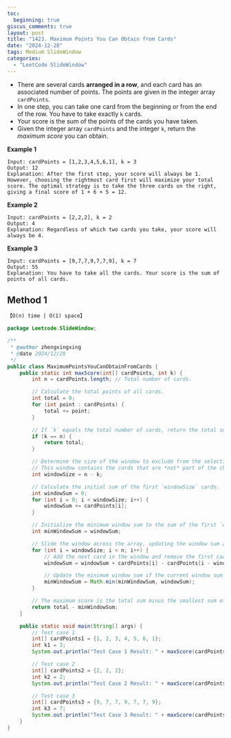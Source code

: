 ```yaml
---
toc:
  beginning: true
giscus_comments: true
layout: post
title: "1423. Maximum Points You Can Obtain from Cards"
date: "2024-12-28"
tags: Medium SlideWindow
categories:
  - "LeetCode SlideWindow"
---
```


- There are several cards **arranged in a row**, and each card has an associated number of points. The points are given in the integer array `cardPoints`.
- In one step, you can take one card from the beginning or from the end of the row. You have to take exactly `k` cards.
- Your score is the sum of the points of the cards you have taken.
- Given the integer array `cardPoints` and the integer `k`, return the *maximum score* you can obtain.

**Example 1**

```
Input: cardPoints = [1,2,3,4,5,6,1], k = 3
Output: 12
Explanation: After the first step, your score will always be 1. However, choosing the rightmost card first will maximize your total score. The optimal strategy is to take the three cards on the right, giving a final score of 1 + 6 + 5 = 12.
```

**Example 2**

```
Input: cardPoints = [2,2,2], k = 2
Output: 4
Explanation: Regardless of which two cards you take, your score will always be 4.
```

**Example 3**

```
Input: cardPoints = [9,7,7,9,7,7,9], k = 7
Output: 55
Explanation: You have to take all the cards. Your score is the sum of points of all cards.
```

## Method 1

```tex
【O(n) time | O(1) space】
```

```java
package Leetcode.SlideWindow;

/**
 * @author zhengxingxing
 * @date 2024/12/28
 */
public class MaximumPointsYouCanObtainFromCards {
    public static int maxScore(int[] cardPoints, int k) {
        int n = cardPoints.length; // Total number of cards.

        // Calculate the total points of all cards.
        int total = 0;
        for (int point : cardPoints) {
            total += point;
        }

        // If `k` equals the total number of cards, return the total sum of the array.
        if (k == n) {
            return total;
        }

        // Determine the size of the window to exclude from the selection.
        // This window contains the cards that are *not* part of the chosen `k` cards.
        int windowSize = n - k;

        // Calculate the initial sum of the first `windowSize` cards.
        int windowSum = 0;
        for (int i = 0; i < windowSize; i++) {
            windowSum += cardPoints[i];
        }

        // Initialize the minimum window sum to the sum of the first `windowSize` cards.
        int minWindowSum = windowSum;

        // Slide the window across the array, updating the window sum and tracking the minimum.
        for (int i = windowSize; i < n; i++) {
            // Add the next card in the window and remove the first card of the previous window.
            windowSum = windowSum + cardPoints[i] - cardPoints[i - windowSize];

            // Update the minimum window sum if the current window sum is smaller.
            minWindowSum = Math.min(minWindowSum, windowSum);
        }

        // The maximum score is the total sum minus the smallest sum of the excluded window.
        return total - minWindowSum;
    }

    public static void main(String[] args) {
        // Test case 1
        int[] cardPoints1 = {1, 2, 3, 4, 5, 6, 1};
        int k1 = 3;
        System.out.println("Test Case 1 Result: " + maxScore(cardPoints1, k1)); // Expected: 12

        // Test case 2
        int[] cardPoints2 = {2, 2, 2};
        int k2 = 2;
        System.out.println("Test Case 2 Result: " + maxScore(cardPoints2, k2)); // Expected: 4

        // Test case 3
        int[] cardPoints3 = {9, 7, 7, 9, 7, 7, 9};
        int k3 = 7;
        System.out.println("Test Case 3 Result: " + maxScore(cardPoints3, k3)); // Expected: 55
    }
}

```






